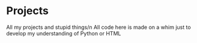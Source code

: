 # Projects
All my projects and stupid things/n
All code here is made on a whim just to develop my understanding of Python or HTML
